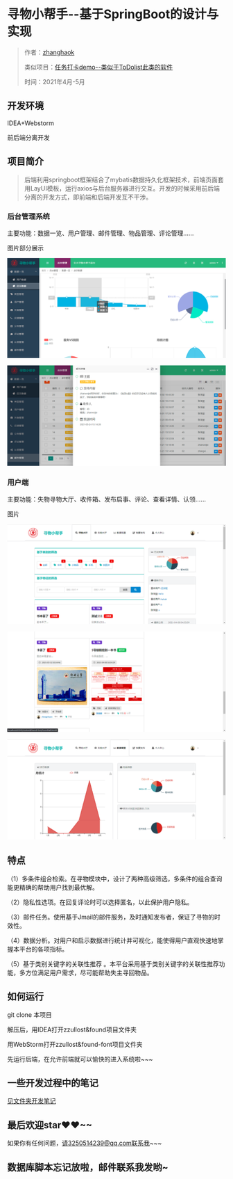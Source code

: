 # 寻物小帮手--基于SpringBoot的设计与实现

> 作者：[zhanghaok](https://github.com/zhanghaok)
> 
> 类似项目：[任务打卡demo--类似于ToDolist此类的软件](https://github.com/zhanghaok/dailytask)
> 
> 时间：2021年4月-5月



## 开发环境

IDEA+Webstorm

前后端分离开发

## 项目简介

> 后端利用springboot框架结合了mybatis数据持久化框架技术，前端页面套用LayUI模板，运行axios与后台服务器进行交互。开发的时候采用前后端分离的开发方式，即前端和后端开发互不干涉。

### 后台管理系统

主要功能：数据一览、用户管理、邮件管理、物品管理、评论管理......

图片部分展示

![image-20220303230254945](./img/image-20220303230254945.png)

![image-20220303230321132](./img/image-20220303230321132.png)



### 用户端

主要功能：失物寻物大厅、收件箱、发布启事、评论、查看详情、认领......

图片

![image-20220303230437328](./img/image-20220303230437328.png)

![image-20220303230452585](./img/image-20220303230452585.png)

![image-20220303230507954](./img/image-20220303230507954.png)



## 特点

（1）多条件组合检索。在寻物模块中，设计了两种高级筛选，多条件的组合查询能更精确的帮助用户找到最优解。

（2）隐私性选项。在回复评论时可以选择匿名，以此保护用户隐私。

（3）邮件任务。使用基于Jmail的邮件服务，及时通知发布者，保证了寻物的时效性。

（4）数据分析。对用户和启示数据进行统计并可视化，能使得用户直观快速地掌握本平台的各项指标。

（5）基于类别关键字的关联性推荐 。本平台采用基于类别关键字的关联性推荐功能，多方位满足用户需求，尽可能帮助失主寻回物品。

## 如何运行

git clone 本项目

解压后，用IDEA打开zzullost&found项目文件夹

用WebStorm打开zzullost&found-font项目文件夹

先运行后端，在允许前端就可以愉快的进入系统啦~~~

## 一些开发过程中的笔记

[见文件夹开发笔记](https://github.com/zhanghaok/LostAndFoundSystem/tree/main/%E6%88%91%E7%9A%84%E9%A1%B9%E7%9B%AE%E5%BC%80%E5%8F%91%E7%AC%94%E8%AE%B0)

## 最后欢迎star♥♥~~

如果你有任何问题，请3250514239@qq.com联系我~~~



## 数据库脚本忘记放啦，邮件联系我发哟~

